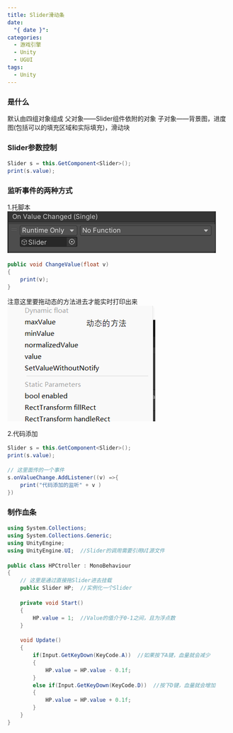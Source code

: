 ```yaml
---
title: Slider滑动条
date:
  "{ date }": 
categories:
  - 游戏引擎
  - Unity
  - UGUI
tags:
  - Unity
---
```


### 是什么

默认由四组对象组成
父对象——Slider组件依附的对象
子对象——背景图，进度图(包括可以的填充区域和实际填充)，滑动块


### Slider参数控制

```C#
Slider s = this.GetComponent<Slider>();
print(s.value);
```

### 监听事件的两种方式
1.托脚本
![](../../../../img/beishang20250118130318380.png)
```C#
public void ChangeValue(float v)
{
	print(v);
}
```
注意这里要拖动态的方法进去才能实时打印出来
![](../../../../img/beishang20250118130118616.png)

2.代码添加
```C#
Slider s = this.GetComponent<Slider>();
print(s.value);

// 这里面传的一个事件
s.onValueChange.AddListener((v) =>{
	print("代码添加的监听" + v )
})
```

### 制作血条
```C#
using System.Collections;
using System.Collections.Generic;
using UnityEngine;
using UnityEngine.UI;  //Slider的调用需要引用UI源文件

public class HPCtroller : MonoBehaviour
{
	// 这里是通过直接拖Slider进去挂载
    public Slider HP;  //实例化一个Slider

    private void Start()
    {
        HP.value = 1;  //Value的值介于0-1之间，且为浮点数
    }

    void Update()
    {
        if(Input.GetKeyDown(KeyCode.A))  //如果按下A键，血量就会减少
        {
            HP.value = HP.value - 0.1f;  
        }
        else if(Input.GetKeyDown(KeyCode.D))  //按下D键，血量就会增加
        {
            HP.value = HP.value + 0.1f;
        }
    }
}
```